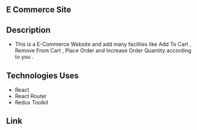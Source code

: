 ## E Commerce Site

## Description
- This is a E-Commerce Website and add many facilties like Add To Cart , Remove From Cart , Place Order and Increase Order Quantity according to you .

## Technologies Uses 
- React
- React Router
- Redux Toolkit

## Link 


